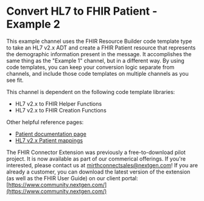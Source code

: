 # Convert HL7 to FHIR Patient - Example 2
This example channel uses the FHIR Resource Builder code template type to take an HL7 v2.x ADT and create a FHIR Patient resource that represents the demographic information present in the message. It accomplishes the same thing as the "Example 1" channel, but in a different way. By using code templates, you can keep your conversion logic separate from channels, and include those code templates on multiple channels as you see fit.

This channel is dependent on the following code template libraries:
- HL7 v2.x to FHIR Helper Functions
- HL7 v2.x to FHIR Creation Functions

Other helpful reference pages:
- [Patient documentation page](http://hl7.org/fhir/R4/patient.html)
- [HL7 v2.x Patient mappings](http://hl7.org/fhir/R4/patient-mappings.html#v2)

The FHIR Connector Extension was previously a free-to-download pilot project. It is now available as part of our commerical offerings. If you're interested, please contact us at [mirthconnectsales@nextgen.com](matilto:mirthconnectsales@nextgen.com)! If you are already a customer, you can download the latest version of the extension (as well as the FHIR User Guide) on our client portal: [https://www.community.nextgen.com/](https://www.community.nextgen.com/)
